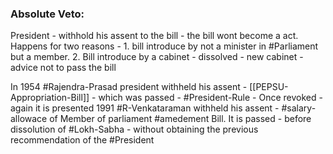 ### Absolute Veto:
President - withhold his assent to the bill - the bill wont become a act. Happens for two reasons - 1. bill introduce by not a minister in #Parliament but a member. 2. Bill introduce by a cabinet - dissolved - new cabinet - advice not to pass the bill

In 1954 #Rajendra-Prasad president withheld his assent - [[PEPSU-Appropriation-Bill]] - which was passed - #President-Rule - Once revoked - again it is presented
1991 #R-Venkataraman withheld his assent - #salary-allowace of Member of parliament #amedement Bill. It is passed - before dissolution of #Lokh-Sabha - without obtaining the previous recommendation of the #President 
